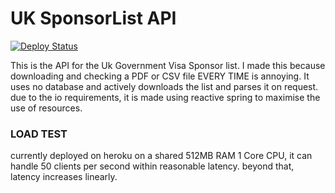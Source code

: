 # UK SponsorList API

<a href="https://github.com/Recks11/UkGovAPI/actions?query=branch%release+event%3Apush">
<img src="https://github.com/Recks11/UkGovAPI/actions/workflows/heroku-release.yml/badge.svg?branch=release" alt="Deploy Status"/> </a>


This is the API for the Uk Government Visa Sponsor list. I made this because downloading and checking a PDF or CSV file EVERY TIME is annoying. It uses no database and actively downloads the list and parses it on request. due to the io requirements, it is made using reactive spring to maximise the use of resources.

### LOAD TEST
currently deployed on heroku on a shared 512MB RAM 1 Core CPU, it can handle 50 clients per second within reasonable latency. beyond that, latency increases linearly.
